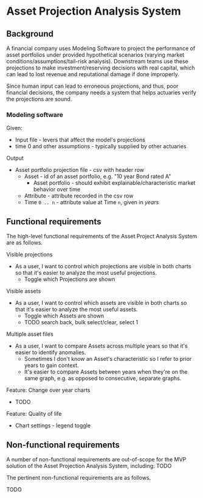 # Asset Projection Analysis System

## Background

A financial company uses Modeling Software to project the performance
of asset portfolios under provided hypothetical scenarios (varying
market conditions/assumptions/tail-risk analysis).
Downstream teams use these projections to make investment/reserving
decisions with real capital, which can lead to lost revenue and
reputational damage if done improperly.

Since human input can lead to erroneous projections, and thus, poor financial decisions,
the company needs a system that helps actuaries verify the projections are sound.


### Modeling software

Given:
- Input file - levers that affect the model's projections
- time 0 and other assumptions - typically supplied by other actuaries

Output
- Asset portfolio projection file - csv with header row
   - Asset - id of an asset portfolio, e.g. "10 year Bond rated A"
      - Asset portfolio - should exhibit explainable/characteristic market behavior over time
   - Attribute - attribute recorded in the csv row
   - Time `0 .. n` - attribute value at Time `n`, given in _years_

## Functional requirements

The high-level functional requirements of the Asset Project Analysis System are as follows.

Visible projections
- As a user, I want to control which projections are visible in both charts so that it's easier to analyze the most useful projections.
   - Toggle which Projections are shown

Visible assets
- As a user, I want to control which assets are visible in both charts so that it's easier to analyze the most useful assets.
   - Toggle which Assets are shown
   - TODO search back, bulk select/clear, select 1

Multiple asset files
- As a user, I want to compare Assets across multiple years so that it's easier to identify anomalies.
   - Sometimes I don't know an Asset's characteristic so I refer to prior years to gain context.
   - It's easier to compare Assets between years when they're on the same graph, 
     e.g. as opposed to consecutive, separate graphs.

Feature: Change over year charts
- TODO

Feature: Quality of life
- Chart settings - legend toggle

## Non-functional requirements

A number of non-functional requirements are out-of-scope for the MVP solution of the Asset Projection Analysis System, including: TODO

The pertinent non-functional requirements are as follows.

TODO